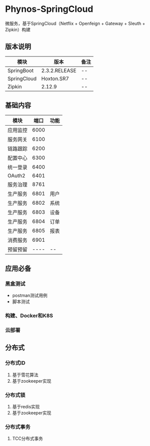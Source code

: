 # Phynos-SpringCloud
微服务，基于SpringCloud（Netflix + Openfeign + Gateway + Sleuth + Zipkin）构建

## 版本说明

| 模块  | 版本  | 备注  |
| ------------ | ------------ | ------------ |
| SpringBoot  | 2.3.2.RELEASE  | -- |
| SpringCloud  | Hoxton.SR7  | --  |
| Zipkin  | 2.12.9  | --  |

## 基础内容

| 模块  | 端口  | 功能  |
| ------------ | ------------ | ------------ |
| 应用监控  | 6000  |   |
| 服务网关  | 6100  |   |
| 链路跟踪  | 6200  |   |
| 配置中心  | 6300  |   |
| 统一登录  | 6400  |   |
| OAuth2   | 6401  |   |
| 服务治理  | 8761  |   |
| 生产服务  | 6801  | 用户  |
| 生产服务  | 6802  | 系统  |
| 生产服务  | 6803  | 设备  |
| 生产服务  | 6804  | 订单  |
| 生产服务  | 6805  | 报表  |
| 消费服务  | 6901  |   |
| 预留预留  | ----  | --  |

## 应用必备
### 黑盒测试
- postman测试用例
- 脚本测试

### 构建、Docker和K8S

### 云部署

## 分布式

### 分布式ID

1. 基于雪花算法
2. 基于zookeeper实现

### 分布式锁

1. 基于redis实现
2. 基于zookeeper实现

### 分布式事务

1. TCC分布式事务

